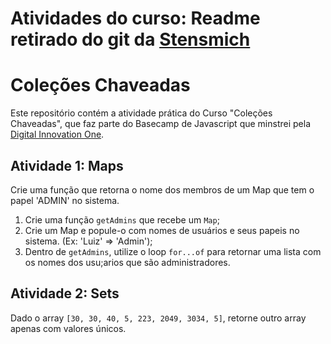 # Atividades do curso: Readme retirado do git da [Stensmich](https://github.com/stebsnusch)

# Coleções Chaveadas

Este repositório contém a atividade prática do Curso "Coleções Chaveadas", que faz parte do Basecamp de Javascript que minstrei pela [Digital Innovation One](https://digitalinnovation.one/).

## Atividade 1: Maps

Crie uma função que retorna o nome dos membros de um Map que tem o papel 'ADMIN' no sistema.

1. Crie uma função `getAdmins` que recebe um `Map`;
2. Crie um Map e popule-o com nomes de usuários e seus papeis no sistema. (Ex: 'Luiz' => 'Admin');
3. Dentro de `getAdmins`, utilize o loop `for...of` para retornar uma lista com os nomes dos usu;arios que são administradores.

## Atividade 2: Sets

Dado o array `[30, 30, 40, 5, 223, 2049, 3034, 5]`, retorne outro array apenas com valores únicos.